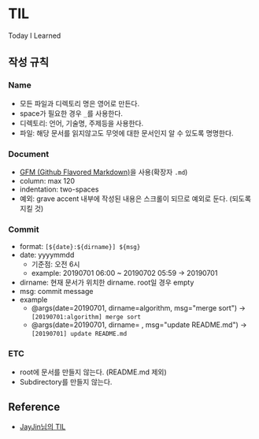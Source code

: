 # TIL
Today I Learned

## 작성 규칙

### Name
- 모든 파일과 디렉토리 명은 영어로 만든다.
- space가 필요한 경우 `_`를 사용한다.
- 디렉토리: 언어, 기술명, 주제등을 사용한다.
- 파일: 해당 문서를 읽지않고도 무엇에 대한 문서인지 알 수 있도록 명명한다.

### Document
- [GFM (Github Flavored Markdown)](https://help.github.com/articles/github-flavored-markdown/)을 사용(확장자 `.md`)
- column: max 120
- indentation: two-spaces
- 예외: grave accent 내부에 작성된 내용은 스크롤이 되므로 예외로 둔다. (되도록 지킬 것)

### Commit
- format: `[${date}:${dirname}] ${msg}`
- date: yyyymmdd
  - 기준점: 오전 6시
  - example: 20190701 06:00 ~ 20190702 05:59 → 20190701
- dirname: 현재 문서가 위치한 dirname. root일 경우 empty
- msg: commit message
- example
  - @args(date=20190701, dirname=algorithm, msg="merge sort") → `[20190701:algorithm] merge sort`
  - @args(date=20190701, dirname= , msg="update README.md") → `[20190701] update README.md`

### ETC
- root에 문서를 만들지 않는다. (README.md 제외)
- Subdirectory를 만들지 않는다.

## Reference
- [JayJin님의 TIL](https://github.com/milooy/TIL)

